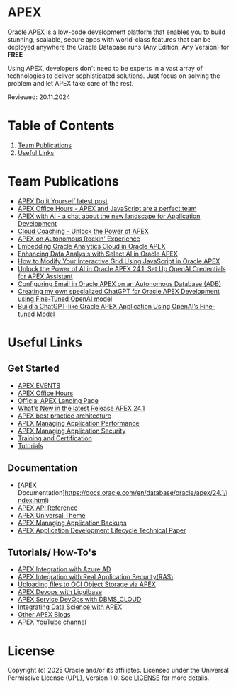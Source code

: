 # APEX

[Oracle APEX](https://apex.oracle.com/en/) is a low-code development platform that enables you to build stunning, scalable, secure apps with world-class features that can be deployed anywhere the Oracle Database runs (Any Edition, Any Version) for **FREE**

Using APEX, developers don't need to be experts in a vast array of technologies to deliver sophisticated solutions. Just focus on solving the problem and let APEX take care of the rest.

Reviewed: 20.11.2024

# Table of Contents
1. [Team Publications](#team-publications)
2. [Useful Links](#useful-links)

# Team Publications

- [APEX Do it Yourself latest post](https://www.linkedin.com/posts/sonnemeyer_do-it-yourselfupload-your-time-booking-activity-7178658201943314432-1f2x?utm_source=share&utm_medium=member_desktop)
- [APEX Office Hours - APEX and JavaScript are a perfect team](https://asktom.oracle.com/ords/r/tech/catalog/session-landing-page?p2_event_id=23832218026907132494874527225118065688)
- [APEX with AI - a chat about the new landscape for Application Development](https://youtu.be/f1cBdLEGY00)
- [Cloud Coaching - Unlock the Power of APEX](https://www.youtube.com/watch?v=6rG_tX8ScBc)
- [APEX on Autonomous Rockin' Experience](https://medium.com/@paulbrad71/apex-on-autonomous-database-rockin-experience-e57c4c4dc4f3)
- [Embedding Oracle Analytics Cloud in Oracle APEX](https://medium.com/@cristina.varas98/embedding-oracle-analytics-cloud-in-oracle-application-express-apex-e973402cb9ff)
- [Enhancing Data Analysis with Select AI in Oracle APEX](https://medium.com/@cristina.varas98/enhancing-data-analysis-with-select-ai-in-oracle-apex-9d00b070a073)
- [How to Modify Your Interactive Grid Using JavaScript in Oracle APEX](https://medium.com/@cristina.varas98/how-to-modify-your-interactive-grid-using-javascript-in-oracle-apex-d3c9f31a06ab)
- [Unlock the Power of AI in Oracle APEX 24.1: Set Up OpenAI Credentials for APEX Assistant](https://medium.com/@cristina.varas98/leveraging-machine-learning-for-image-clustering-a-case-study-with-a-museums-digital-archive-a6b6e1242https://medium.com/@cristina.varas98/unlock-the-power-of-ai-in-oracle-apex-24-1-set-up-openai-credentials-for-apex-assistant-2e840d8506f5)
- [Configuring Email in Oracle APEX on an Autonomous Database (ADB)](https://medium.com/@cristina.varas98/configuring-email-in-oracle-apex-on-an-autonomous-database-adb-d46fa015be95)
- [Creating my own specialized ChatGPT for Oracle APEX Development using Fine-Tuned OpenAI model](https://medium.com/@cristina.varas98/creating-my-own-specialized-chatgpt-for-oracle-apex-development-using-fine-tuned-openai-models-78263062aaf4)
- [Build a ChatGPT-like Oracle APEX Application Using OpenAI’s Fine-tuned Model](https://medium.com/@cristina.varas98/build-a-chatgpt-like-oracle-apex-application-using-openais-fine-tuned-model-acb8bac4b7c8)

# Useful Links

## Get Started

- [APEX EVENTS](https://apex.oracle.com/pls/apex/r/apex_pm/apex-events/events)
- [APEX Office Hours](https://apex.oracle.com/en/community/office-hours/)
- [Official APEX Landing Page](https://apex.oracle.com/en/)
- [What's New in the latest Release APEX 24.1](https://docs.oracle.com/en/database/oracle/apex/24.1/htmrn/new-features.html)
- [APEX best practice architecture](https://docs.oracle.com/solutions/?q=apex&cType=reference-architectures&sort=date-desc&lang=en)
- [APEX Managing Application Performance](https://docs.oracle.com/en/database/oracle/apex/24.1/htmdb/managing-application-performance.html)
- [APEX Managing Application Security](https://docs.oracle.com/en/database/oracle/apex/24.1/htmdb/managing-application-security.html)
- [Training and Certification](https://apex.oracle.com/en/learn/training/)
- [Tutorials](https://apex.oracle.com/en/learn/tutorials/)

## Documentation

- [APEX Documentation]https://docs.oracle.com/en/database/oracle/apex/24.1/index.html)
- [APEX API Reference](https://docs.oracle.com/en/database/oracle/apex/24.1/api-references.html)
- [APEX Universal Theme](https://apex.oracle.com/pls/apex/r/apex_pm/ut/getting-started)
- [APEX Managing Application Backups](https://docs.oracle.com/en/database/oracle/apex/24.1/htmdb/managing-application-backups.html)
- [APEX Application Development Lifecycle Technical Paper](https://www.oracle.com/a/tech/docs/apex-lifecycle-management-v3.pdf)

## Tutorials/ How-To's

- [APEX Integration with Azure AD](https://medium.com/@rana.saeed/can-your-external-users-authenticate-into-your-apex-apps-606e48f9417b)
- [APEX Integration with Real Application Security(RAS)](https://medium.com/@rana.saeed/integrating-real-application-security-ras-with-oracle-apex-33892967beff)
- [Uploading files to OCI Object Storage via APEX](https://medium.com/@devpiotrekk/uploading-files-to-oci-object-storage-via-apex-42ad396ec55d)
- [APEX Devops with Liquibase](https://medium.com/@devpiotrekk/start-your-apex-devops-adventure-with-liquibase-f8e45c3d1e6a)
- [APEX Service DevOps with DBMS_CLOUD](https://medium.com/oracledevs/apex-service-can-devops-too-dbms-cloud-on-autonomous-72be9842d2f88)
- [Integrating Data Science with APEX](https://blogs.oracle.com/ai-and-datascience/post/yolov5-models-in-apex-using-oracle-data-science)
- [Other APEX Blogs](https://blogs.oracle.com/apex/)
- [APEX YouTube channel](https://www.youtube.com/channel/UCEpIXFjcQIztReQNLymvYrQ/playlists?view=1&sort=da)

# License

Copyright (c) 2025 Oracle and/or its affiliates.
Licensed under the Universal Permissive License (UPL), Version 1.0.
See [LICENSE](https://github.com/oracle-devrel/technology-engineering/blob/main/LICENSE) for more details.
